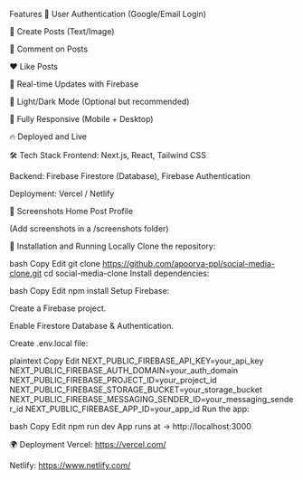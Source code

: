 Features
🔐 User Authentication (Google/Email Login)

📝 Create Posts (Text/Image)

💬 Comment on Posts

❤️ Like Posts

🚀 Real-time Updates with Firebase

🌙 Light/Dark Mode (Optional but recommended)

📱 Fully Responsive (Mobile + Desktop)

🔥 Deployed and Live

🛠️ Tech Stack
Frontend: Next.js, React, Tailwind CSS

Backend: Firebase Firestore (Database), Firebase Authentication

Deployment: Vercel / Netlify

📸 Screenshots
Home	Post	Profile

(Add screenshots in a /screenshots folder)

🚀 Installation and Running Locally
Clone the repository:

bash
Copy
Edit
git clone https://github.com/apoorva-ppl/social-media-clone.git
cd social-media-clone
Install dependencies:

bash
Copy
Edit
npm install
Setup Firebase:

Create a Firebase project.

Enable Firestore Database & Authentication.

Create .env.local file:

plaintext
Copy
Edit
NEXT_PUBLIC_FIREBASE_API_KEY=your_api_key
NEXT_PUBLIC_FIREBASE_AUTH_DOMAIN=your_auth_domain
NEXT_PUBLIC_FIREBASE_PROJECT_ID=your_project_id
NEXT_PUBLIC_FIREBASE_STORAGE_BUCKET=your_storage_bucket
NEXT_PUBLIC_FIREBASE_MESSAGING_SENDER_ID=your_messaging_sender_id
NEXT_PUBLIC_FIREBASE_APP_ID=your_app_id
Run the app:

bash
Copy
Edit
npm run dev
App runs at → http://localhost:3000

🌍 Deployment
Vercel: https://vercel.com/

Netlify: https://www.netlify.com/



